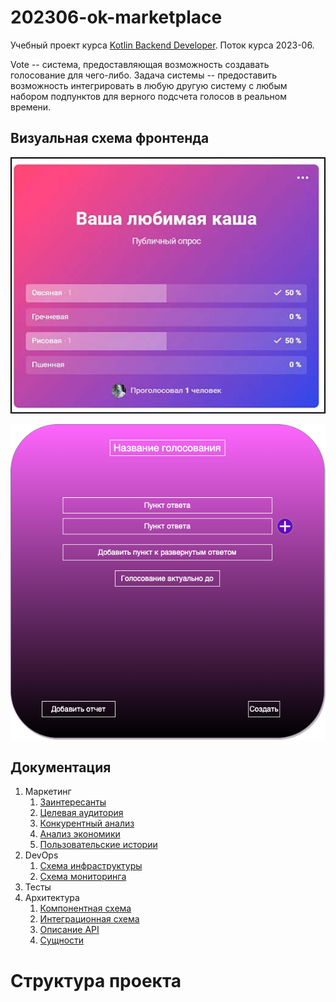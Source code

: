# 202306-ok-marketplace

Учебный проект курса
[Kotlin Backend Developer](https://otus.ru/lessons/kotlin/?int_source=courses_catalog&int_term=programming).
Поток курса 2023-06.

Vote -- система, предоставляющая возможность создавать голосование для чего-либо. Задача системы -- предоставить возможность
интегрировать в любую другую систему с любым набором подпунктов для верного подсчета голосов в реальном времени.


## Визуальная схема фронтенда

![Макет фронта](imgs/front.png)

![Макет фронта для создания голосования](imgs/front-for-create.png)

## Документация

1. Маркетинг
    1. [Заинтересанты](./docs/01-marketing/01-stakeholders.md)
    2. [Целевая аудитория](./docs/01-marketing/02-target-audience.md)
    3. [Конкурентный анализ](./docs/01-marketing/03-concurrency.md)
    4. [Анализ экономики](./docs/01-marketing/04-economy.md)
    5. [Пользовательские истории](./docs/01-marketing/05-user-stories.md)
2. DevOps
    1. [Схема инфраструктуры](./docs/02-devops/01-infrastruture.md)
    2. [Схема мониторинга](./docs/02-devops/02-monitoring.md)
3. Тесты
4. Архитектура
    1. [Компонентная схема](./docs/04-architecture/arch.png)
    2. [Интеграционная схема](./docs/04-architecture/integration.png)
    3. [Описание API](./docs/arch/03-api.md)
    4. [Сущности](./docs/04-architecture/entities.png)

# Структура проекта
